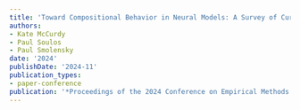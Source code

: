 ```yaml
---
title: 'Toward Compositional Behavior in Neural Models: A Survey of Current Views'
authors:
- Kate McCurdy
- Paul Soulos
- Paul Smolensky
date: '2024'
publishDate: '2024-11'
publication_types:
- paper-conference
publication: '*Proceedings of the 2024 Conference on Empirical Methods in Natural Language Processing (EMNLP 2024)*'
---
```

